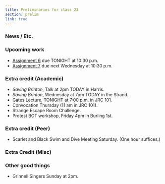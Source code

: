 ```yaml
---
title: Preliminaries for class 23
section: prelim 
link: true
---
```

### News / Etc.

### Upcoming work

* [Assignment 6](../assignments/assignment06) due TONIGHT at 10:30 p.m.
* [Assignment 7](../assignments/assignment07) due next Wednesday at 
  10:30 p.m.

### Extra credit (Academic)

* _Saving Brinton_, Talk at 2pm TODAY in Harris.
* _Saving Brinton_, Wednesday at 7pm TODAY in the Strand.
* Gates Lecture, TONIGHT at 7:00 p.m. in JRC 101.  
* Convocation Thursday (11 am in JRC 101).
* Strange Escape Room Challenge.
* Protest BOT workshop, Friday 4pm in Burling 1st.  

### Extra credit (Peer)

* Scarlet and Black Swim and Dive Meeting Saturday.  (One hour suffices.)

### Extra Credit (Misc)

### Other good things

* Grinnell Singers Sunday at 2pm.
